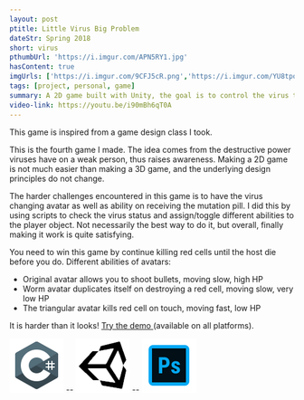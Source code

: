 ```yaml
---
layout: post
ptitle: Little Virus Big Problem
dateStr: Spring 2018
short: virus
pthumbUrl: 'https://i.imgur.com/APN5RY1.jpg'
hasContent: true
imgUrls: ['https://i.imgur.com/9CFJ5cR.png','https://i.imgur.com/YU8tpqC.png','https://i.imgur.com/dCTenIL.png','https://i.imgur.com/CTtGZ4Z.png']
tags: [project, personal, game]
summary: A 2D game built with Unity, the goal is to control the virus to kill the host and avoid being killed by the white cells.
video-link: https://youtu.be/i90mBh6qT0A
---
```

This game is inspired from a game design class I took.

This is the fourth game I made. The idea comes from the destructive power viruses have on a weak person, thus raises awareness. Making a 2D game is not much easier than making a 3D game, and the underlying design principles do not change.

The harder challenges encountered in this game is to have the virus changing avatar as well as ability on receiving the mutation pill. I did this by using scripts to check the virus status and assign/toggle different abilities to the player object. Not necessarily the best way to do it, but overall, finally making it work is quite satisfying.

You need to win this game by continue killing red cells until the host die before you do. Different abilities of avatars:
* Original avatar allows you to shoot bullets, moving slow, high HP
* Worm avatar duplicates itself on destroying a red cell, moving slow, very low HP
* The triangular avatar kills red cell on touch, moving fast, low HP

It is harder than it looks! [Try the demo ](https://drive.google.com/open?id=1A8xxPGN4XLqyEyLtZJMZQpiH-2n_Bvig) (available on all platforms).

![C# Logo](/assets/logos/c-sharp.png) -- ![Unity Logo](/assets/logos/unity.png) -- ![Adobe Photoshop Logo](/assets/logos/photoshop.png)
